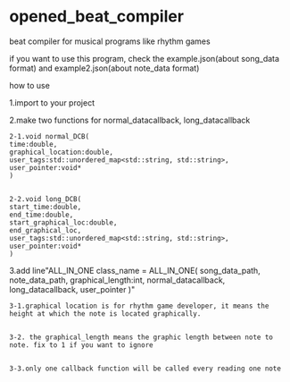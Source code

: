 # opened_beat_compiler
beat compiler for musical programs like rhythm games


if you want to use this program, check the example.json(about song_data format) and example2.json(about note_data format)

how to use

1.import to your project

2.make two functions for normal_datacallback, long_datacallback
  
	2-1.void normal_DCB(
	time:double,
	graphical_location:double,
	user_tags:std::unordered_map<std::string, std::string>,
	user_pointer:void*
	)
  
  
	2-2.void long_DCB(
	start_time:double,
	end_time:double,
	start_graphical_loc:double,
	end_graphical_loc,
	user_tags:std::unordered_map<std::string, std::string>,
	user_pointer:void*
	)

3.add line"ALL_IN_ONE class_name = ALL_IN_ONE(
song_data_path,
note_data_path,
graphical_length:int,
normal_datacallback,
long_datacallback,
user_pointer
)"
  
  
	3-1.graphical location is for rhythm game developer, it means the height at which the note is located graphically.
  
  
	3-2. the graphical_length means the graphic length between note to note. fix to 1 if you want to ignore
  
  
	3-3.only one callback function will be called every reading one note
